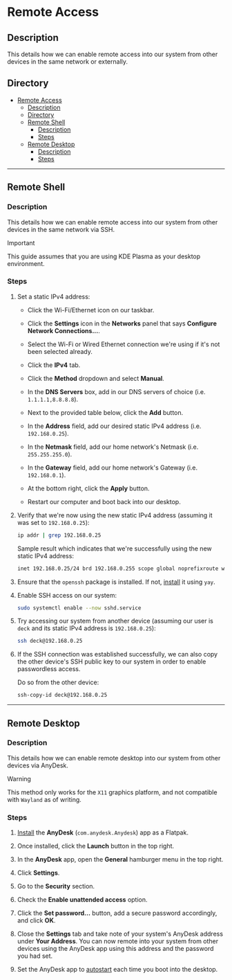 # Remote Access

## Description

This details how we can enable remote access into our system from other devices in the same network or externally.

## Directory

- [Remote Access](#remote-access)
  - [Description](#description)
  - [Directory](#directory)
  - [Remote Shell](#remote-shell)
    - [Description](#description-1)
    - [Steps](#steps)
  - [Remote Desktop](#remote-desktop)
    - [Description](#description-2)
    - [Steps](#steps-1)

---

## Remote Shell

### Description

This details how we can enable remote access into our system from other devices in the same network via SSH.

> [!IMPORTANT]  
> This guide assumes that you are using KDE Plasma as your desktop environment.

### Steps

1. Set a static IPv4 address:

   - Click the Wi-Fi/Ethernet icon on our taskbar.

   - Click the **Settings** icon in the **Networks** panel that says **Configure Network Connections...**.

   - Select the Wi-Fi or Wired Ethernet connection we're using if it's not been selected already.

   - Click the **IPv4** tab.

   - Click the **Method** dropdown and select **Manual**.

   - In the **DNS Servers** box, add in our DNS servers of choice (i.e. `1.1.1.1,8.8.8.8`).

   - Next to the provided table below, click the **Add** button.

   - In the **Address** field, add our desired static IPv4 address (i.e. `192.168.0.25`).

   - In the **Netmask** field, add our home network's Netmask (i.e. `255.255.255.0`).

   - In the **Gateway** field, add our home network's Gateway (i.e. `192.168.0.1`).

   - At the bottom right, click the **Apply** button.

   - Restart our computer and boot back into our desktop.

2. Verify that we're now using the new static IPv4 address (assuming it was set to `192.168.0.25`):

    ```sh
    ip addr | grep 192.168.0.25
    ```

    Sample result which indicates that we're successfully using the new static IPv4 address:

    ```sh
    inet 192.168.0.25/24 brd 192.168.0.255 scope global noprefixroute wlp4s0
    ```

3. Ensure that the `openssh` package is installed. If not, [install](yay.md#install) it using `yay`.

4. Enable SSH access on our system:

    ```sh
    sudo systemctl enable --now sshd.service
    ```

5. Try accessing our system from another device (assuming our user is `deck` and its static IPv4 address is `192.168.0.25`):

    ```sh
    ssh deck@192.168.0.25
    ```

6. If the SSH connection was established successfully, we can also copy the other device's SSH public key to our system in order to enable passwordless access.

    Do so from the other device:

    ```sh
    ssh-copy-id deck@192.168.0.25
    ```

---

## Remote Desktop

### Description

This details how we can enable remote desktop into our system from other devices via AnyDesk.

> [!WARNING]  
> This method only works for the `X11` graphics platform, and not compatible with `Wayland` as of writing.

### Steps

1. [Install](flatpak.md#install) the **AnyDesk** (`com.anydesk.Anydesk`) app as a Flatpak.

2. Once installed, click the **Launch** button in the top right.

3. In the **AnyDesk** app, open the **General** hamburger menu in the top right.

4. Click **Settings**.

5.  Go to the **Security** section.

6.  Check the **Enable unattended access** option.

7.  Click the **Set password...** button, add a secure password accordingly, and click **OK**.

8.  Close the **Settings** tab and take note of your system's AnyDesk address under **Your Address**. You can now remote into your system from other devices using the AnyDesk app using this address and the password you had set.

9.  Set the AnyDesk app to [autostart](autostart.md#add-application-to-autostart) each time you boot into the desktop.
